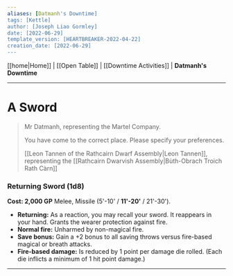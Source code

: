 ```yaml
---
aliases: [Datmanh's Downtime]
tags: [Kettle]
author: [Joseph Liao Gormley]
date: [2022-06-29]
template_version: [HEARTBREAKER-2022-04-22]
creation_date: [2022-06-29]
---
```

<!-- Home | Character Creation | -->
[[home|Home]] | [[Open Table]] | [[Downtime Activities]] | **Datmanh's Downtime**
___
# A Sword
> Mr Datmanh, representing the Martel Company.
>
> You have come to the correct place. Please specify your preferences.
> 
> [[Leon Tannen of the Rathcairn Dwarf Assembly|Leon Tannen]], representing the [[Rathcairn Dwarvish Assembly|Bùth-Obrach Troich Rath Càrn]]

### **Returning Sword (1d8)**
**Cost: 2,000 GP**
Melee, Missile (5'-10' / **11'-20'** / 21'-30').
- **Returning:** As a reaction, you may recall your sword. It reappears in your hand.
Grants the wearer protection against fire.
- **Normal fire:** Unharmed by non-magical fire.
- **Save bonus:** Gain a +2 bonus to all saving throws versus fire-based magical or breath attacks.
- **Fire-based damage:** Is reduced by 1 point per damage die rolled. (Each die inflicts a minimum of 1 hit point damage.)

___
<!--*See also:* 
*References:*
*Source:* -->
<!-- Sources, read more, links, etc. -->
<!-- *Source: Entry by [[Mike Maxin]].* -->
<!-- Leave an empty line at the end, otherwise Exporter complains. -->
